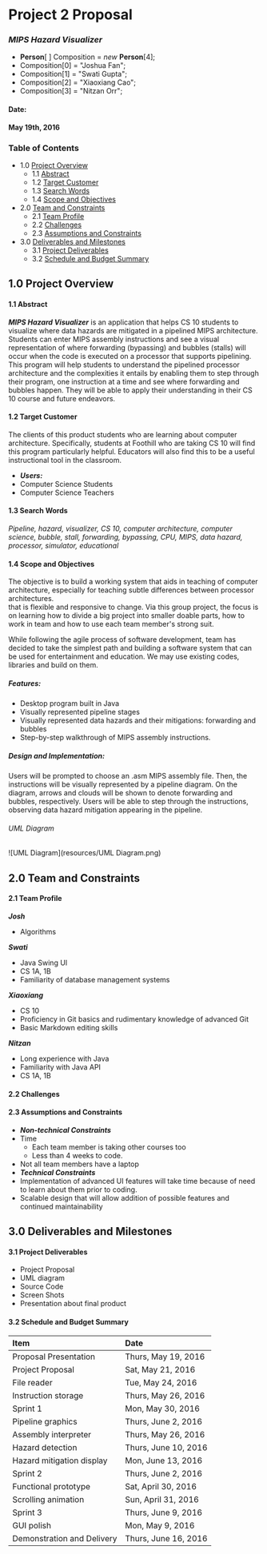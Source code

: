 # Project 2 Proposal
### *MIPS Hazard Visualizer*

* **Person**[  ] Composition = *new* **Person**[4];
 * Composition[0] = "Joshua Fan";
 * Composition[1] = "Swati Gupta";
 * Composition[2] = "Xiaoxiang Cao";
 * Composition[3] = "Nitzan Orr";

#### Date:
**May 19th, 2016**

### Table of Contents
* 1.0 [Project Overview](#1.0)
  * 1.1 [Abstract](#1.1)
  * 1.2 [Target Customer](#1.2)
  * 1.3 [Search Words](#1.3)
  * 1.4 [Scope and Objectives](#1.4)
* 2.0 [Team and Constraints](#2.0)
  * 2.1 [Team Profile](#2.1)
  * 2.2 [Challenges](#2.2)
  * 2.3 [Assumptions and Constraints](#2.3)
* 3.0 [Deliverables and Milestones](#3.0)
  * 3.1 [Project Deliverables](#3.1)
  * 3.2 [Schedule and Budget Summary](#3.2)

## 1.0 Project Overview

#### 1.1 Abstract
***MIPS Hazard Visualizer*** is an application that helps CS 10 students to visualize where data hazards are mitigated in a pipelined MIPS architecture. Students can enter MIPS assembly instructions and see a visual representation of where forwarding (bypassing) and bubbles (stalls) will occur when the code is executed on a processor that supports pipelining. 
This program will help students to understand the pipelined processor architecture and the complexities it entails by enabling them to step through their program, one instruction at a time and see where forwarding and bubbles happen. They will be able to apply their understanding in their CS 10 course and future endeavors.

#### 1.2 Target Customer
The clients of this product students who are learning about computer architecture. Specifically, students at Foothill who are taking CS 10 will find this program particularly helpful. Educators will also find this to be a useful instructional tool in the classroom.

* ***Users:***
 * Computer Science Students
 * Computer Science Teachers

#### 1.3 Search Words
*Pipeline, hazard, visualizer, CS 10, computer architecture, computer science, bubble, stall, forwarding, bypassing, CPU, MIPS, data hazard, processor, simulator, educational*

#### 1.4 Scope and Objectives

The objective is to build a working system that aids in teaching of computer architecture, especially for teaching subtle differences between processor architectures.  
that is flexible and responsive to change. Via this group project, the focus is on learning how to divide a big project into smaller doable parts, how to work in team and how to use each team member's strong suit.

While following the agile process of software development, team has decided to take the simplest path and building a software system that can be used for entertainment and education. We may use existing codes, libraries and build on them.

##### *Features:*
* Desktop program built in Java
* Visually represented pipeline stages
* Visually represented data hazards and their mitigations: forwarding and bubbles
* Step-by-step walkthrough of MIPS assembly instructions. 

##### *Design and Implementation:*
Users will be prompted to choose an .asm MIPS assembly file. Then, the instructions will be visually represented by a pipeline diagram. On the diagram, arrows and clouds will be shown to denote forwarding and bubbles, respectively. Users will be able to step through the instructions, observing data hazard mitigation appearing in the pipeline.

###### *UML Diagram*
![UML Diagram](resources/UML Diagram.png)

## 2.0 Team and Constraints

#### 2.1 Team Profile
***Josh***
 * Algorithms

***Swati***
 * Java Swing UI
 * CS 1A, 1B
 * Familiarity of database management systems

***Xiaoxiang***
 * CS 10
 * Proficiency in Git basics and rudimentary knowledge of advanced Git
 * Basic Markdown editing skills

***Nitzan***
 * Long experience with Java
 * Familiarity with Java API
 * CS 1A, 1B

#### 2.2 Challenges

#### 2.3 Assumptions and Constraints

* ***Non-technical Constraints***
 * Time
    * Each team member is taking other courses too
    * Less than 4 weeks to code.
 * Not all team members have a laptop
* ***Technical Constraints***
 * Implementation of advanced UI features will take time because of need to learn about them prior to coding.
 * Scalable design that will allow addition of possible features and continued maintainability

## 3.0 Deliverables and Milestones

#### 3.1 Project Deliverables

* Project Proposal
* UML diagram
* Source Code
* Screen Shots
* Presentation about final product

#### 3.2 Schedule and Budget Summary

| Item                       	| Date                  |
| :---------------------------|:----------------------|
| Proposal Presentation	      | Thurs, May 19, 2016   |
| Project Proposal		          | Sat, May 21, 2016     |
| File reader			             	| Tue, May 24, 2016     |
| Instruction storage		      	| Thurs, May 26, 2016   |
| Sprint 1		                		| Mon, May 30, 2016     |
| Pipeline graphics			        | Thurs, June 2, 2016   |
| Assembly interpreter		     	| Thurs, May 26, 2016   |
| Hazard detection			         | Thurs, June 10, 2016  |
| Hazard mitigation display	 	| Mon, June 13, 2016    |
| Sprint 2 		               		| Thurs, June 2, 2016   |
| Functional prototype		     	| Sat, April 30, 2016   |
| Scrolling animation		      	| Sun, April 31, 2016   |
| Sprint 3				                | Thurs, June 9, 2016   |
| GUI polish		              		| Mon, May 9, 2016      |
| Demonstration and Delivery		| Thurs, June 16, 2016  |
